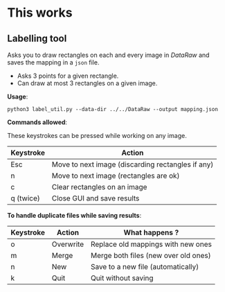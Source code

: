 # This works

## Labelling tool
Asks you to draw rectangles on each and every image in *DataRaw* and saves the mapping in a `json` file.

* Asks 3 points for a given rectangle.
* Can draw at most 3 rectangles on a given image.

**Usage**:
```python3
python3 label_util.py --data-dir ../../DataRaw --output mapping.json
```

**Commands allowed**:

These keystrokes can be pressed while working on any image.

| Keystroke | Action                                            |
|-----------|---------------------------------------------------|
| Esc       | Move to next image (discarding rectangles if any) |
| n         | Move to next image (rectangles are ok) |
| c         | Clear rectangles on an image                      |
| q (twice) | Close GUI and save results          |


**To handle duplicate files while saving results**:

| Keystroke | Action    | What happens ?                       |
|-----------|-----------|--------------------------------------|
| o         | Overwrite | Replace old mappings with new ones   |
| m         | Merge     | Merge both files (new over old ones) |
| n         | New       | Save to a new file (automatically)   |
| k         | Quit      | Quit without saving                  |
